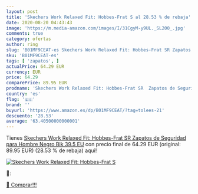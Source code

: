 ```yaml
---
layout: post
title: 'Skechers Work Relaxed Fit: Hobbes-Frat S al 28.53 % de rebaja'
date: 2020-08-20 04:43:43
image: 'https://m.media-amazon.com/images/I/31CgyM-y9UL._SL200_.jpg'
comments: true
category: ofertas
author: ring
slug: 'B01MF9CEAT-es Skechers Work Relaxed Fit: Hobbes-Frat SR Zapatos de...'
sku: 'B01MF9CEAT-es'
tags: [ 'zapatos', ]
actualPrice: 64.29 EUR
currency: EUR
price: 64.29
comparePrice: 89.95 EUR
prodname: 'Skechers Work Relaxed Fit: Hobbes-Frat SR  Zapatos de Seguridad para Hombre  Negro  Blk   39.5 EU'
country: 'es'
flag: '🇪🇸'
brand: ''
buyurl: 'https://www.amazon.es/dp/B01MF9CEAT/?tag=tolees-21'
descuento: '28.53'
average: '63.40500000000001'
---
```


Tienes [Skechers Work Relaxed Fit: Hobbes-Frat SR  Zapatos de Seguridad para Hombre  Negro  Blk   39.5 EU](https://www.amazon.es/dp/B01MF9CEAT/?tag=tolees-21) con precio final de  64.29 EUR (original: 89.95 EUR) (28.53 %  de rebaja) aqui!

[![Skechers Work Relaxed Fit: Hobbes-Frat S](https://m.media-amazon.com/images/I/31CgyM-y9UL._SL200_.jpg)](https://www.amazon.es/dp/B01MF9CEAT/?tag=tolees-21)

🔎:


[🛒 Comprar!!!](https://www.amazon.es/dp/B01MF9CEAT/?tag=tolees-21)
